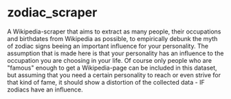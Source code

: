 # zodiac_scraper

A Wikipedia-scraper that aims to extract as many people, their occupations and birthdates from Wikipedia as possible, to empirically debunk
the myth of zodiac signs beeing an important influence for your personality. The assumption that is made here is that your personality
has an influence to the occupation you are choosing in your life. Of course only people who are "famous" enough to get a Wikipedia-page
can be included in this dataset, but assuming that you need a certain personality to reach or even strive for that kind of fame,
it should show a distortion of the collected data - IF zodiacs have an influence.
